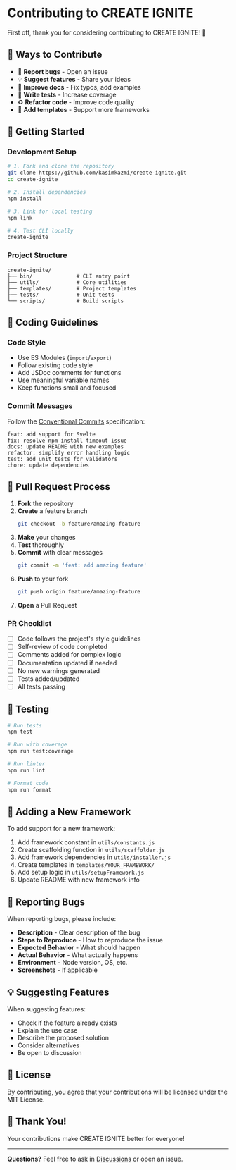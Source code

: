 # Contributing to CREATE IGNITE

First off, thank you for considering contributing to CREATE IGNITE! 🎉

## 🤝 Ways to Contribute

- 🐛 **Report bugs** - Open an issue
- 💡 **Suggest features** - Share your ideas
- 📝 **Improve docs** - Fix typos, add examples
- 🧪 **Write tests** - Increase coverage
- ♻️ **Refactor code** - Improve code quality
- 🎨 **Add templates** - Support more frameworks

## 🚀 Getting Started

### Development Setup

```bash
# 1. Fork and clone the repository
git clone https://github.com/kasimkazmi/create-ignite.git
cd create-ignite

# 2. Install dependencies
npm install

# 3. Link for local testing
npm link

# 4. Test CLI locally
create-ignite
```

### Project Structure

```
create-ignite/
├── bin/              # CLI entry point
├── utils/            # Core utilities
├── templates/        # Project templates
├── tests/            # Unit tests
└── scripts/          # Build scripts
```

## 📝 Coding Guidelines

### Code Style

- Use ES Modules (`import`/`export`)
- Follow existing code style
- Add JSDoc comments for functions
- Use meaningful variable names
- Keep functions small and focused

### Commit Messages

Follow the [Conventional Commits](https://www.conventionalcommits.org/) specification:

```
feat: add support for Svelte
fix: resolve npm install timeout issue
docs: update README with new examples
refactor: simplify error handling logic
test: add unit tests for validators
chore: update dependencies
```

## 🔄 Pull Request Process

1. **Fork** the repository
2. **Create** a feature branch
   ```bash
   git checkout -b feature/amazing-feature
   ```
3. **Make** your changes
4. **Test** thoroughly
5. **Commit** with clear messages
   ```bash
   git commit -m 'feat: add amazing feature'
   ```
6. **Push** to your fork
   ```bash
   git push origin feature/amazing-feature
   ```
7. **Open** a Pull Request

### PR Checklist

- [ ] Code follows the project's style guidelines
- [ ] Self-review of code completed
- [ ] Comments added for complex logic
- [ ] Documentation updated if needed
- [ ] No new warnings generated
- [ ] Tests added/updated
- [ ] All tests passing

## 🧪 Testing

```bash
# Run tests
npm test

# Run with coverage
npm run test:coverage

# Run linter
npm run lint

# Format code
npm run format
```

## 📖 Adding a New Framework

To add support for a new framework:

1. Add framework constant in `utils/constants.js`
2. Create scaffolding function in `utils/scaffolder.js`
3. Add framework dependencies in `utils/installer.js`
4. Create templates in `templates/YOUR_FRAMEWORK/`
5. Add setup logic in `utils/setupFramework.js`
6. Update README with new framework info

## 🐛 Reporting Bugs

When reporting bugs, please include:

- **Description** - Clear description of the bug
- **Steps to Reproduce** - How to reproduce the issue
- **Expected Behavior** - What should happen
- **Actual Behavior** - What actually happens
- **Environment** - Node version, OS, etc.
- **Screenshots** - If applicable

## 💡 Suggesting Features

When suggesting features:

- Check if the feature already exists
- Explain the use case
- Describe the proposed solution
- Consider alternatives
- Be open to discussion

## 📄 License

By contributing, you agree that your contributions will be licensed under the MIT License.

## 🙏 Thank You!

Your contributions make CREATE IGNITE better for everyone!

---

**Questions?** Feel free to ask in [Discussions](https://github.com/kasimkazmi/create-ignite/discussions) or open an issue.

